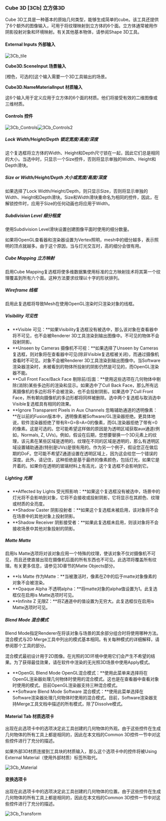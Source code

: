 ### Cube 3D [3Cb] 立方体3D

Cube 3D工具是一种基本的原始几何类型，能够生成简单的cube。该工具还提供了6个额外的图像输入，可用于将纹理映射到立方体的6个面。立方体通常被用作阴影投射对象和环境映射。有关其他基本物体，请参阅Shape 3D工具。

#### External Inputs 外部输入

 ![3Cb_tile](images/3Cb_tile.jpg)

**Cube3D.SceneInput 场景输入**

[橙色，可选的]这个输入需要一个3D工具输出的场景。

**Cube3D.NameMaterialInput 材质输入**

这6个输入用于定义应用于立方体的6个面的材质。他们将接受有效的二维图像或三维材质。

#### Controls 控件

![3Cb_Controls](images/3Cb_Controls.png)![3Cb_Controls2](images/3Cb_Controls2.png)

##### Lock Width/Height/Depth 锁定宽度/高度/深度

这个复选框将立方体的Width、Height和Depth尺寸锁在一起，因此它们总是相同的大小。当选中时，只显示一个Size控件，否则将显示单独的Width、Height和Depth滑块。

##### Size or Width/Height/Depth 大小或宽度/高度/深度

如果选择了Lock Width/Height/Depth，则只显示Size，否则将显示单独的Width、Height和Depth滑块。Size和Width滑块重命名为相同的控件，因此，在解锁控件时，应用于Size的任何动画也将应用于Width。

##### Subdivision Level 细分程度

使用Subdivision Level滑块设置创建图像平面时使用的细分数量。

如果将OpenGL查看器和渲染器设置为Vertex照明，mesh中的细分越多，表示照明的顶点就越多。由于这个原因，当与灯光交互时，高的细分会很有用。

##### Cube Mapping 立方映射

启用Cube Mapping复选框将使多维数据集使用标准的立方映射技术将其第一个纹理覆盖到所有六个面。这种方法要求纹理以十字的形状排列。

##### Wireframe 线框

启用此复选框将导致Mesh在使用OpenGL渲染时只渲染对象的线框。

##### Visibility 可见性

- **Visible 可见：**如果Visibility复选框没有被选中，那么该对象在查看器中将不可见，也不会被Renderer 3D工具渲染到输出图像中。不可见的物体不会投射阴影。
- **Unseen by Cameras 摄像机不可视：**如果选择了Unseen by Cameras复选框，则对象将在查看器中可见(除非Visible复选框被关闭)，而通过摄像机查看时不可见。对象不会被Renderer 3D工具渲染到输出图像中。当Software渲染器渲染时，未被看到的物体所投射的阴影仍然是可见的，而OpenGL渲染器不能。
- **Cull Front Face/Back Face 剔除前/后面：**使用这些选项在几何物体中剔除(消除)某些多边形的渲染和显示。如果选中了Cull Back Face，那么所有远离摄像机的多边形将不会被渲染，也不会投射阴影。如果选中了Cull Front Face，所有朝向摄像机的多边形都将同样被删除。选中两个复选框与取消选中Visible复选框具有相同的效果。
- **Ignore Transparent Pixels in Aux Channels 忽略辅助通道的透明像素：**在以前的Fusion版本中，透明像素被Software/GL渲染器拒绝。更具体地说，软件渲染器拒绝了带有R=G=B=A=0的像素，而GL渲染器拒绝了带有=0的像素。这是可选的。您可能希望这样做的原因是为透明区域获取aux通道(例如，Normals, Z, UVs)。例如，假设在后期，您想要替换一个3D元素上的纹理，该元素在某些区域是透明的，纹理在不同的区域是透明的，那么有透明区域设置辅助通道(特别是UVs)是很有用的。作为另一个例子，假设您正在做后期的DoF。您可能不希望Z通道设置在透明区域上，因为这会给您一个错误的深度。此外，请记住，这种拒绝是基于最终的像素颜色，包括灯光，如果它是开着的。如果你在透明的玻璃材料上有高光，这个复选框不会影响到它。

##### Lighting 光照

- **Affected by Lights 受光照影响：**如果这个复选框没有被选中，场景中的灯光将不会影响到对象，它将不会接收或投射阴影，它将显示在其颜色、纹理或材质的全亮度。
- **Shadow Caster 阴影投射者：**如果这个复选框未被启用，该对象将不会在场景中的其他对象上投射阴影。
- **Shadow Receiver 阴影接受者：**如果此复选框未启用，则该对象将不会接收场景中其他对象投射的阴影。

##### Matte Matte

启用Is Matte选项将对该对象应用一个特殊的纹理，使该对象不仅对摄像机不可见，而且还使直接出现在摄像机后面的所有东西也不可见。此选项将覆盖所有纹理。有关更多信息，请参见3D章节的Matte Objects部分。

- **Is Matte 作为Matte：**当被激活时，像素在Z中的后于matte对象像素的对象不会被渲染。
- **Opaque Alpha 不透明alpha：**将matte对象的alpha值设置为1。此复选框仅在启用is Matte选项时可见。
- **Infinite Z 无限Z：**将Z通道中的值设置为无穷大。此复选框仅在启用is Matte选项时可见。

##### Blend Mode 混合模式

Blend Mode指定Renderer在将该对象与场景的其余部分组合时将使用哪种方法。混合模式与2D Merge工具中列出的模式基本相同。有关每种模式的详细解释，请参阅那个工具的部分。

混合模式最初设计用于2D图像。在光照的3D环境中使用它们会产生不希望的结果。为了获得最佳效果，请在软件中渲染的无光照3D场景中使用Apply模式。

- **OpenGL Blend Mode OpenGL混合模式：**使用此菜单来选择将在OpenGL渲染器处理几何物体时使用的混合模式。这也是在查看器中查看对象时使用的模式。目前OpenGL渲染器支持三种混合模式。
- **Software Blend Mode Software 混合模式：**使用此菜单选择在Software渲染器处理几何物体时使用的混合模式。目前，Software渲染器支持Merge工具文档中描述的所有模式，除了Dissolve模式。

#### Material Tab 材质选项卡

出现在此选项卡中的选项决定此工具创建的几何物体的外观。由于这些控件在生成几何物体的所有工具上都是相同的，因此在本文档的Common 3D控件一节中对这些控件进行了充分的描述。

如果外部3D材质连接到工具块的材质输入，那么这个选项卡中的控件将被Using External Material（使用外部材质）标签所取代。

![3Cb_Material](images/3Cb_Material.png)

#### 变换选项卡

出现在此选项卡中的选项决定此工具创建的几何物体的位置。由于这些控件在生成几何物体的所有工具上都是相同的，因此在本文档的Common 3D控件一节中对这些控件进行了充分的描述。

![3Cb_Transform](images/3Cb_Transform.png)